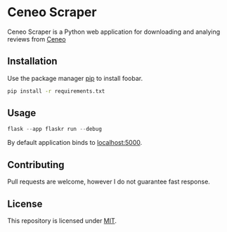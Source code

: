 # Ceneo Scraper

Ceneo Scraper is a Python web application for downloading and analying reviews from [Ceneo](https://ceneo.pl)

## Installation

Use the package manager [pip](https://pip.pypa.io/en/stable/) to install foobar.

```bash
pip install -r requirements.txt
```

## Usage

```python
flask --app flaskr run --debug
```

By default application binds to [localhost:5000](http://localhost:5000).

## Contributing

Pull requests are welcome, however I do not guarantee fast response. 

## License

This repository is licensed under [MIT](LICENSE).
